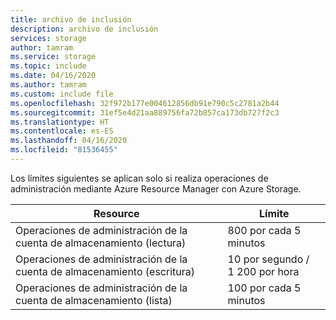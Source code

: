 ```yaml
---
title: archivo de inclusión
description: archivo de inclusión
services: storage
author: tamram
ms.service: storage
ms.topic: include
ms.date: 04/16/2020
ms.author: tamram
ms.custom: include file
ms.openlocfilehash: 32f972b177e004612856db91e790c5c2781a2b44
ms.sourcegitcommit: 31ef5e4d21aa889756fa72b857ca173db727f2c3
ms.translationtype: HT
ms.contentlocale: es-ES
ms.lasthandoff: 04/16/2020
ms.locfileid: "81536455"
---
```

Los límites siguientes se aplican solo si realiza operaciones de administración mediante Azure Resource Manager con Azure Storage.

| Resource | Límite |
| --- | --- |
| Operaciones de administración de la cuenta de almacenamiento (lectura) |800 por cada 5 minutos |
| Operaciones de administración de la cuenta de almacenamiento (escritura) |10 por segundo / 1 200 por hora |
| Operaciones de administración de la cuenta de almacenamiento (lista) |100 por cada 5 minutos |
